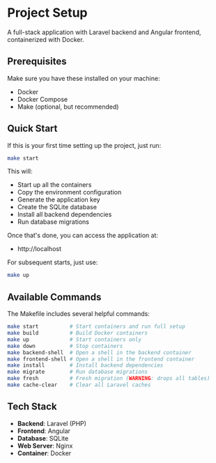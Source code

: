 # Project Setup

A full-stack application with Laravel backend and Angular frontend, containerized with Docker.

## Prerequisites

Make sure you have these installed on your machine:
- Docker
- Docker Compose
- Make (optional, but recommended)

## Quick Start

If this is your first time setting up the project, just run:

```bash
make start
```

This will:
- Start up all the containers
- Copy the environment configuration
- Generate the application key
- Create the SQLite database
- Install all backend dependencies
- Run database migrations

Once that's done, you can access the application at:
- http://localhost

For subsequent starts, just use:
```bash
make up
```

## Available Commands

The Makefile includes several helpful commands:

```bash
make start          # Start containers and run full setup
make build          # Build Docker containers
make up             # Start containers only
make down           # Stop containers
make backend-shell  # Open a shell in the backend container
make frontend-shell # Open a shell in the frontend container
make install        # Install backend dependencies
make migrate        # Run database migrations
make fresh          # Fresh migration (WARNING: drops all tables)
make cache-clear    # Clear all Laravel caches
```

## Tech Stack

- **Backend**: Laravel (PHP)
- **Frontend**: Angular
- **Database**: SQLite
- **Web Server**: Nginx
- **Container**: Docker
